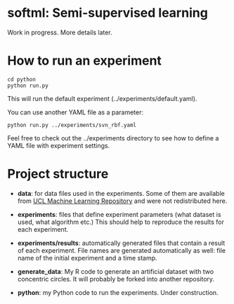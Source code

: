 softml: Semi-supervised learning
======
Work in progress. More details later.

# How to run an experiment

    cd python
    python run.py

This will run the default experiment (../experiments/default.yaml).

You can use another YAML file as a parameter:

    python run.py ../experiments/svn_rbf.yaml

Feel free to check out the ../experiments directory to see how to define a YAML file with experiment settings.

# Project structure

* __data__: for data files used in the experiments. Some of them are available from [UCL Machine Learning Repository](http://www.ics.uci.edu/~mlearn/) and were not redistributed here.

* __experiments__: files that define experiment parameters (what dataset is used, what algorithm etc.) This should help to reproduce the results for each experiment.

* __experiments/results__: automatically generated files that contain a result of each experiment. File names are generated automatically as well: file name of the initial experiment and a time stamp.

* __generate_data__: My R code to generate an artificial dataset with two concentric circles. It will probably be forked into another repository.

* __python__: my Python code to run the experiments. Under construction.
